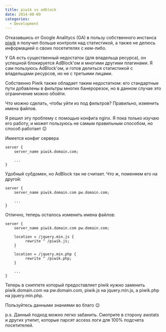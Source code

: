 ```yaml
---
title: piwik vs adblock
date: 2014-08-09
categories:
  - Development
---
```


Отказавшись от Google Analitycs (GA) в пользу собственного инстанса [piwik](https://piwik.org/) я получил больше контроля над статистикой, а также не делюсь информацией о своих посетителях с кем-либо.

У GA есть существенный недостаток (для владельца ресурса), он успешной блокируется AdBlock'ом и многими другими плагинами. Я сам пользуюсь AdBlock'ом, и готов делиться статистикой с владельцами ресурсов, но не с третьими лицами.

Собственно Piwik также обладает таким недостатком: его стандартные пути добавлены в фильтры многих банерорезок, но в данном случае это ограничение можно обойти.

Что можно сделать, чтобы уйти из под фильтров? Правильно, изменить имена файлов.

Я решил эту проблему с помощью конфига nginx. Я пока только изучаю его работу, и может пользуюсь не самым правильным способом, но способ работает 😉

Имеется конфиг сервера

```nginx
server {
    server_name piwik.domain.com;

    ...
}
```

Удобный субдомен, но AdBlock так не считает. Что ж, поменяем его на другой:

```nginx
server {
    server_name piwik.domain.com pw.domain.com;

    ...
}
```

Отлично, теперь осталось изменить имена файлов:

```nginx
server {
    server_name piwik.domain.com pw.domain.com;

    location = /jquery.min.js {
         rewrite ^ /piwik.js;
    }

    location = /jquery.min.php {
         rewrite ^ /piwik.php;
    }

    ...
}
```

Теперь в сниппете который предоставляет piwik нужно заменить piwik.domain.com на pw.domain.com, piwik.js на jquery.min.js, а piwik.php на jquery.min.php.

Пользуйтесь данными знаниями во благо 😉

p.s. Данный подход можно легко забанить. Смотрите в сторону awstats и других утилит, которые парсят access логи для 100% подсчета посетителей.

